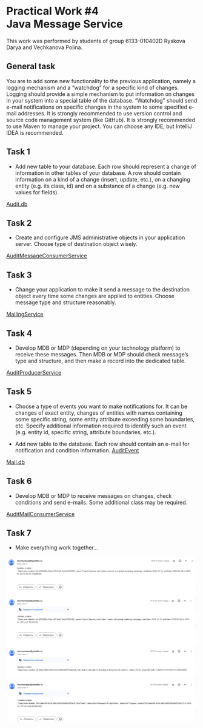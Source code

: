 <h1>Practical Work #4 <br>
Java Message Service</h1>

This work was performed by students of group 6133-010402D 
Ryskova Darya and Vechkanova Polina.

<h2>General task</h2>
You are to add some new functionality to the previous application, namely a logging mechanism and a “watchdog” for a specific kind of changes.
Logging should provide a simple mechanism to put information on changes in your system into a special table of the database.
“Watchdog” should send e-mail notifications on specific changes in the system to some specified e-mail addresses.
It is strongly recommended to use version control and source code management system (like GitHub).
It is strongly recommended to use Maven to manage your project.
You can choose any IDE, but IntelliJ IDEA is recommended.

<h2>Task 1</h2>

- Add new table to your database. Each row should represent a change of information in other tables of your database. 
A row should contain information on a kind of a change (insert, update, etc.), on a changing entity (e.g. its class, id) and on a substance of a change (e.g. new values for fields).


[Audit.db](lab4/src/Audit.db)


<h2>Task 2</h2>

- Create and configure JMS administrative objects in your application server. 
Choose type of destination object wisely.

[AuditMessageConsumerService](src/main/java/com/example/lab4/services/AuditMessageConsumerService.java)

<h2>Task 3</h2>

- Change your application to make it send a message to the destination object every time some changes are applied to entities. 
Choose message type and structure reasonably.

[MailingService](src/main/java/com/example/lab4/services/MailingService.java)

<h2>Task 4</h2>

- Develop MDB or MDP (depending on your technology platform) to receive these messages. 
Then MDB or MDP should check message’s type and structure, and then make a record into the dedicated table.

[AuditProducerService](src/main/java/com/example/lab4/services/AuditProducerService.java)

<h2>Task 5</h2>

- Choose a type of events you want to make notifications for. It can be changes of exact entity, changes of entities with names containing some specific string, some entity attribute exceeding some boundaries, etc. 
Specify additional information required to identify such an event (e.g. entity id, specific string, attribute boundaries, etc.).

- Add new table to the database. Each row should contain an e-mail for notification and condition information.
[AuditEvent](lab4/src/main/java/com/example/lab4/models/AuditEvent.java)


[Mail.db](lab4/src/Mail.db)


<h2>Task 6</h2>

- Develop MDB or MDP to receive messages on changes, check conditions and send e-mails.
Some additional class may be required.

[AuditMailConsumerService](src/main/java/com/example/lab4/services/AuditMailConsumerService.java)

<h2>Task 7</h2>

- Make everything work together…

![img.png](images/img.png)
![img_3.png](images/img_3.png)
![img_1.png](images/img_1.png)
![img_2.png](images/img_2.png)
